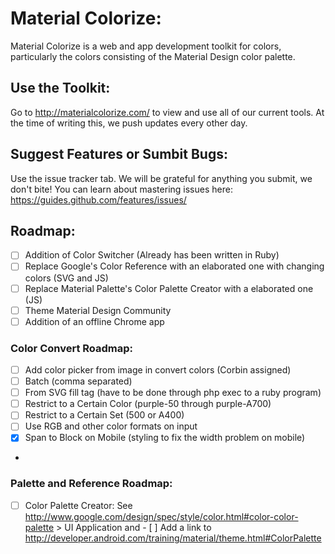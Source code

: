 # Material Colorize:
Material Colorize is a web and app development toolkit for colors, particularly the colors consisting of the Material Design color palette.

## Use the Toolkit:
Go to http://materialcolorize.com/ to view and use all of our current tools. At the time of writing this, we push updates every other day.

## Suggest Features or Sumbit Bugs:
Use the issue tracker tab. We will be grateful for anything you submit, we don't bite!
You can learn about mastering issues here: https://guides.github.com/features/issues/

## Roadmap:
- [ ] Addition of Color Switcher (Already has been written in Ruby)
- [ ] Replace Google's Color Reference with an elaborated one with changing colors (SVG and JS)
- [ ] Replace Material Palette's Color Palette Creator with a elaborated one (JS)
- [ ] Theme Material Design Community
- [ ] Addition of an offline Chrome app

### Color Convert Roadmap:
- [ ] Add color picker from image in convert colors (Corbin assigned)
- [ ] Batch (comma separated)
- [ ] From SVG fill tag (have to be done through php exec to a ruby program)
- [ ] Restrict to a Certain Color (purple-50 through purple-A700)
- [ ] Restrict to a Certain Set (500 or A400)
- [ ] Use RGB and other color formats on input
- [x] Span to Block on Mobile (styling to fix the width problem on mobile)
- 
### Palette and Reference Roadmap:
- [ ] Color Palette Creator: See http://www.google.com/design/spec/style/color.html#color-color-palette > UI Application and - [ ] Add a link to http://developer.android.com/training/material/theme.html#ColorPalette
